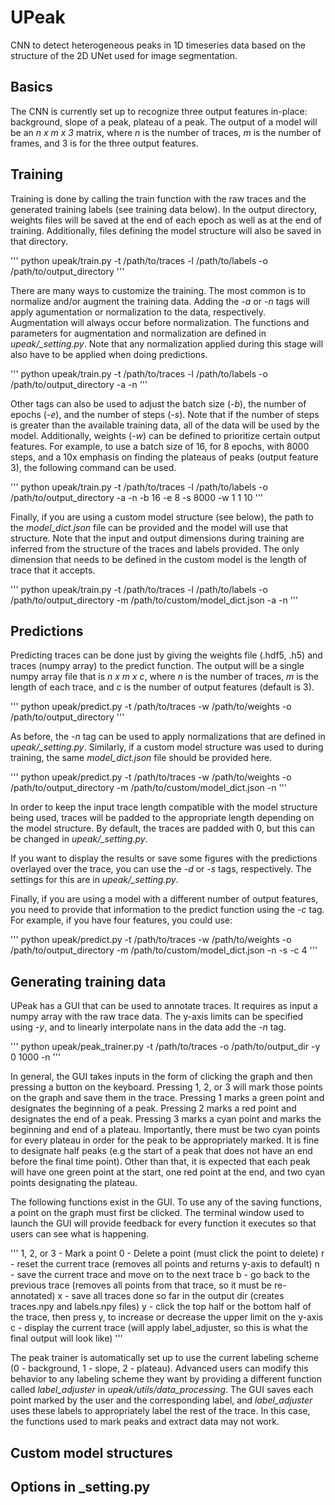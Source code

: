 # UPeak
CNN to detect heterogeneous peaks in 1D timeseries data based on the structure of the 2D UNet used for image segmentation.

## Basics

The CNN is currently set up to recognize three output features in-place: background, slope of a peak, plateau of a peak. The output of a model will be an *n x m x 3* matrix, where *n* is the number of traces, *m* is the number of frames, and 3 is for the three output features. 

## Training

Training is done by calling the train function with the raw traces and the generated training labels (see training data below). In the output directory, weights files will be saved at the end of each epoch as well as at the end of training. Additionally, files defining the model structure will also be saved in that directory.

'''
python upeak/train.py -t /path/to/traces -l /path/to/labels -o /path/to/output_directory
'''

There are many ways to customize the training. The most common is to normalize and/or augment the training data. Adding the *-a* or *-n* tags will apply agumentation or normalization to the data, respectively. Augmentation will always occur before normalization. The functions and parameters for augmentation and normalization are defined in *upeak/_setting.py*. Note that any normalization applied during this stage will also have to be applied when doing predictions.

'''
python upeak/train.py -t /path/to/traces -l /path/to/labels -o /path/to/output_directory -a -n
'''

Other tags can also be used to adjust the batch size (*-b*), the number of epochs (*-e*), and the number of steps (*-s*). Note that if the number of steps is greater than the available training data, all of the data will be used by the model. Additionally, weights (*-w*) can be defined to prioritize certain output features. For example, to use a batch size of 16, for 8 epochs, with 8000 steps, and a 10x emphasis on finding the plateaus of peaks (output feature 3), the following command can be used.

'''
python upeak/train.py -t /path/to/traces -l /path/to/labels -o /path/to/output_directory -a -n -b 16 -e 8 -s 8000 -w 1 1 10
'''

Finally, if you are using a custom model structure (see below), the path to the *model_dict.json* file can be provided and the model will use that structure. Note that the input and output dimensions during training are inferred from the structure of the traces and labels provided. The only dimension that needs to be defined in the custom model is the length of trace that it accepts.

'''
python upeak/train.py -t /path/to/traces -l /path/to/labels -o /path/to/output_directory -m /path/to/custom/model_dict.json -a -n
'''

## Predictions

Predicting traces can be done just by giving the weights file (.hdf5, .h5) and traces (numpy array) to the predict function. The output will be a single numpy array file that is *n x m x c*, where *n* is the number of traces, *m* is the length of each trace, and *c* is the number of output features (default is 3). 

'''
python upeak/predict.py -t /path/to/traces -w /path/to/weights -o /path/to/output_directory
'''

As before, the *-n* tag can be used to apply normalizations that are defined in *upeak/_setting.py*. Similarly, if a custom model structure was used to during training, the same *model_dict.json* file should be provided here.

'''
python upeak/predict.py -t /path/to/traces -w /path/to/weights -o /path/to/output_directory -m /path/to/custom/model_dict.json -n
'''

In order to keep the input trace length compatible with the model structure being used, traces will be padded to the appropriate length depending on the model structure. By default, the traces are padded with 0, but this can be changed in *upeak/_setting.py*.

If you want to display the results or save some figures with the predictions overlayed over the trace, you can use the *-d* or *-s* tags, respectively. The settings for this are in *upeak/_setting.py*.

Finally, if you are using a model with a different number of output features, you need to provide that information to the predict function using the *-c* tag. For example, if you have four features, you could use:

'''
python upeak/predict.py -t /path/to/traces -w /path/to/weights -o /path/to/output_directory -m /path/to/custom/model_dict.json -n -s -c 4
'''

## Generating training data

UPeak has a GUI that can be used to annotate traces. It requires as input a numpy array with the raw trace data. The y-axis limits can be specified using *-y*, and to linearly interpolate nans in the data add the *-n* tag.

'''
python upeak/peak_trainer.py -t /path/to/traces -o /path/to/output_dir -y 0 1000 -n
'''

In general, the GUI takes inputs in the form of clicking the graph and then pressing a button on the keyboard. Pressing 1, 2, or 3 will mark those points on the graph and save them in the trace. Pressing 1 marks a green point and designates the beginning of a peak. Pressing 2 marks a red point and designates the end of a peak. Pressing 3 marks a cyan point and marks the beginning and end of a plateau. Importantly, there must be two cyan points for every plateau in order for the peak to be appropriately marked. It is fine to designate half peaks (e.g the start of a peak that does not have an end before the final time point). Other than that, it is expected that each peak will have one green point at the start, one red point at the end, and two cyan points designating the plateau. 

The following functions exist in the GUI. To use any of the saving functions, a point on the graph must first be clicked. The terminal window used to launch the GUI will provide feedback for every function it executes so that users can see what is happening.

'''
1, 2, or 3 - Mark a point
0 - Delete a point (must click the point to delete)
r - reset the current trace (removes all points and returns y-axis to default)
n - save the current trace and move on to the next trace
b - go back to the previous trace (removes all points from that trace, so it must be re-annotated)
x - save all traces done so far in the output dir (creates traces.npy and labels.npy files)
y - click the top half or the bottom half of the trace, then press y, to increase or decrease the upper limit on the y-axis
c - display the current trace (will apply label_adjuster, so this is what the final output will look like)
'''

The peak trainer is automatically set up to use the current labeling scheme (0 - background, 1 - slope, 2 - plateau). Advanced users can modify this behavior to any labeling scheme they want by providing a different function called *label_adjuster* in *upeak/utils/data_processing*. The GUI saves each point marked by the user and the corresponding label, and *label_adjuster* uses these labels to appropriately label the rest of the trace. In this case, the functions used to mark peaks and extract data may not work.

## Custom model structures

## Options in _setting.py